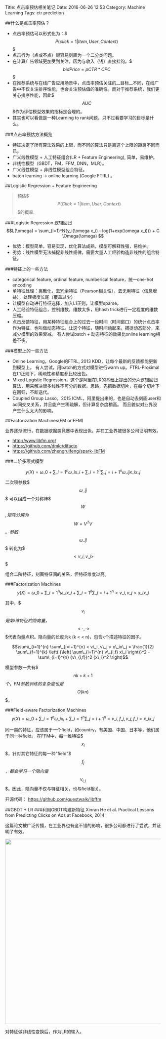 Title: 点击率预估相关笔记
Date: 2016-06-26 12:53
Category: Machine Learning
Tags: ctr prediction

##什么是点击率预估？
* 点击率预估可以形式化为：$$$P(click=1|Item, User, Context)$$$
* 点击行为（点或不点）很容易刻画为一个二分类问题。
* 在计算广告领域更加受到关注，因为与收入（钱）直接挂钩。$$$bidPrice=pCTR * CPC$$$
* 在推荐系统与在线广告应用场景中，点击率预估关注的__目标__不同，在线广告中不仅关注排序性能，也会关注预估值的准确性。而对于推荐系统，我们更关心排序性能，因此$$$AUC$$$作为评估模型效果的指标是合理的。
* 其实也可以看做是一种Learning to rank问题，只不过看要学习的目标是什么。

###点击率预估方法概览
* 特征决定了所有算法效果的上限，而不同的算法只是离这个上限的距离不同而已。
* 广义线性模型 + 人工特征组合(LR + Feature Engineering), 简单，易维护。
* 非线性模型（GBDT，FM，FFM, DNN，MLR）。
* 广义线性模型 + 非线性模型组合特征。
* batch learning -> online learning (Google FTRL) 。

##Logistic Regression + Feature Engineering
> 预估$$$P(Click=1|Item, User, Context)$$$的概率.

###Logistic Regression 逻辑回归
$$L(\omega) = \sum_{i=1}^N{y_i(\omega x_i) - log(1+exp(\omega x_i))} + C \Omega(\omega)
$$

* 优势：模型简单，容易实现，优化算法成熟，模型可解释性强，易维护。
* 劣势：线性模型无法捕捉非线性规律，需要大量人工经验构造非线性的组合特征。

###特征上的一些方法
* categorical feature, ordinal feature, numberical feature，统一one-hot encoding
* 单特征处理：离散化，去冗余特征（Pearson相关性），去无用特征（信息增益），处理极度长尾（覆盖过少）
* 让模型自动进行特征选择，加入L1正则，让模型sparse。
* 人工经验特征组合，控制维数，维数太多，用hash trick进行一定程度的维数压缩。
* 点击反馈特征，用某种特征组合上的过去一段时间（时间窗口）的统计点击率作为特征，也叫做动态特征。让这个特征，随时间动起来，捕捉动态部分，来减少模型的效果衰减。 有人尝试batch + 动态特征的效果比online learning相差不多。

###模型上的一些方法
* Online Learning，Google的FTRL, 2013 KDD，让每个最新的反馈都能更新到模型上。 有人尝试，用batch的方式对模型进行warm up。FTRL-Proximal在L1正则下，稀疏性和精度都比较出色。
* Mixed Logistic Regression，这个是阿里在LR的基础上提出的分片逻辑回归算法，用来解决很多线性不可分的数据。思路，先把数据切片，在每个切片下在回归，不断迭代。
* Coupled Group Lasso，2015 ICML，阿里提出来的，也是自动去刻画user和ad间交叉关系，并且能产生稀疏解，但计算复杂度稍高。 而且貌似对业界没产生什么太大的影响。

##Factorization Machines(FM or FFM)

业界逐渐流行，在数据挖掘类竞赛中表现出色，并在工业界被很多公司证明有效。

* http://www.libfm.org/
* https://github.com/dmlc/difacto 
* https://github.com/zhengruifeng/spark-libFM 

###二阶多项式模型

$$y(X) = \omega\_0 + \sum\_{i=1}^{n} \omega\_i x\_i + \sum\_{i=1}^{n} \sum\_{j=i+1}^{n} \omega\_{ij}x\_ix\_j
$$

二次项参数$$$\omega\_{ij}$$$ 可以组成一个对称阵$$$W$$$, 矩阵分解为$$$W=V^TV$$$。参数$$$\omega\_{ij}$$$ 转化为$$$<v\_i, v\_j>$$$

组合二阶特征，刻画特征间的关系，但特征维度过高。

###Factorization Machines
$$y(X) = \omega\_0 + \sum\_{i=1}^{n} \omega\_i x\_i + \sum\_{i=1}^{n} \sum\_{j=i+1}^{n} < v\_i, v\_j > x\_ix\_j$$

其中，$$$v_i$$$是第i维特征的隐向量，$$$<\cdot,\cdot>$$$代表向量点积。隐向量的长度为k (k < < n)，包含k个描述特征的因子。

$$\sum\_{i=1}^{n} \sum\_{j=i+1}^{n} < v\_i, v\_j > x\_ix\_j = \frac{1}{2} \sum\_{f=1}^{k} \left( {\left( \sum\_{i=1}^{n} v\_{i,f} x\_i \right)}^2 - \sum\_{i=1}^{n} {v\_{i,f}}^2 {x\_i}^2 \right)$$

模型参数一共有$$$nk+k+1$$$个，FM参数训练的复杂度也是$$$O(kn)$$$。

###Field-aware Factorization Machines
$$y(X) = \omega\_0 + \sum\_{i=1}^{n} \omega\_i x_i + \sum\_{i=1}^{n} \sum\_{j=i+1}^{n} < v\_{i, f\_j} , v\_{j, f\_i} > x\_ix\_j$$

同一类的特征，应该属于一个field，如country，有美国、中国、日本等，他们属于同一种field。
在FFM中，每一维特征$$$x_i$$$，针对其它特征的每一种"field"$$$f_j$$$，都会学习一个隐向量$$$v_{i,j}$$$。因此，隐向量不仅与特征相关，也与field相关。

开源代码：
https://github.com/guestwalk/libffm

##GBDT + LR
###利用GBDT构建新特征
Xinran He et al. Practical Lessons from Predicting Clicks on Ads at Facebook, 2014

这篇论文被广泛传播，在工业界也有这不错的影响，很多公司都进行了尝试，并证明了有效。

<img src='http://lixinzhang.github.io/image/gbdt.png' width='600px'></img>

对特征做非线性变换后，作为LR的输入。





